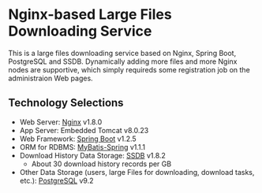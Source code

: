 # Nginx-based Large Files Downloading Service
This is a large files downloading service based on Nginx, Spring Boot, PostgreSQL and SSDB. Dynamically adding more files and more Nginx nodes are supportive, which simply requireds some registration job on the administraion Web pages.

## Technology Selections
- Web Server: [Nginx](http://nginx.org/) v1.8.0
- App Server: Embedded Tomcat v8.0.23
- Web Framework: [Spring Boot](https://github.com/spring-projects/spring-boot/)  v1.2.5
- ORM for RDBMS: [MyBatis-Spring](http://mybatis.github.io/spring/) v1.1.1
- Download History Data Storage: [SSDB](https://www.github.com/ideawu/ssdb/)  v1.8.2
	- About 30 download history records per GB
- Other Data Storage (users, large Files for downloading, download tasks, etc.): [PostgreSQL](http://www.postgresql.org/)  v9.2
